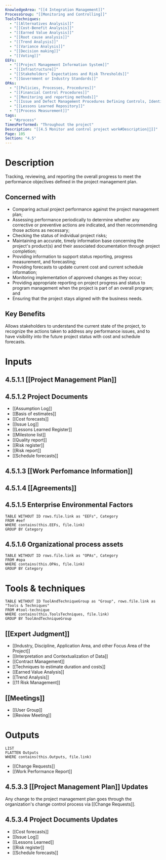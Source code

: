 ```yaml
---
KnowledgeArea: "[[4 Integration Management]]"
ProcessGroup: "[[Monitoring and Controlling]]"
ToolsTechniques:
  - "[[Alternatives Analysis]]"
  - "[[Cost-Benefit Analysis]]"
  - "[[Earned Value Analysis]]"
  - "[[Root cause analysis]]"
  - "[[Trend Analysis]]"
  - "[[Variance Analysis]]"
  - "[[Decision making]]"
  - "[[Voting]]"
EEFs:
  - "[[Project Management Information System]]"
  - "[[Infrastructure]]"
  - "[[Stakeholders’ Expectations and Risk Thresholds]]"
  - "[[Government or Industry Standards]]"
OPAs:
  - "[[Policies, Processes, Procedures]]"
  - "[[Financial Control Procedures]]"
  - "[[Monitoring and reporting methods]]"
  - "[[Issue and Defect Management Procedures Defining Controls, Identification, Resolution, Action Item Tracking]]"
  - "[[Lessons Learned Repository]]"
  - "[[Process Measurement]]"
tags:
  - "#process"
TimesPerformed: "Throughout the project"
Description: "[[4.5 Monitor and control project work#Description|📝]]"
Page: 105
Section: "4.5"
---
```

# Description
Tracking, reviewing, and reporting the overall progress to meet the performance objectives defined in the project management plan.
## Concerned with
- Comparing actual project performance against the project management plan;
- Assessing performance periodically to determine whether any corrective or preventive actions are indicated, and then recommending those actions as necessary;
- Checking the status of individual project risks;
- Maintaining an accurate, timely information base concerning the project's product(s) and their associated documentation through project completion;
- Providing information to support status reporting, progress measurement, and forecasting;
- Providing forecasts to update current cost and current schedule information;
- Monitoring implementation of approved changes as they occur;
- Providing appropriate reporting on project progress and status to program management when the project is part of an overall program; and
- Ensuring that the project stays aligned with the business needs.
## Key Benefits
Allows stakeholders to understand the current state of the project, to recognize the actions taken to address any performance issues, and to have visibility into the future project status with cost and schedule forecasts.
# Inputs
## 4.5.1.1 [[Project Management Plan]]
## 4.5.1.2 Project Documents
- [[Assumption Log]]
- [[Basis of estimates]]
- [[Cost forecasts]]
- [[Issue Log]]
- [[Lessons Learned Register]]
- [[Milestone list]]
- [[Quality report]]
- [[Risk register]]
- [[Risk report]]
- [[Schedule forecasts]]
## 4.5.1.3 [[Work Perfomance Information]]
## 4.5.1.4 [[Agreements]]
## 4.5.1.5 Enterprise Environmental Factors
```dataview
TABLE WITHOUT ID rows.file.link as "EEFs", Category
FROM #eef
WHERE contains(this.EEFs, file.link)
GROUP BY Category
```
## 4.5.1.6 Organizational process assets
```dataview
TABLE WITHOUT ID rows.file.link as "OPAs", Category
FROM #opa
WHERE contains(this.OPAs, file.link)
GROUP BY Category
```
# Tools & techniques
```dataview
TABLE WITHOUT ID ToolAndTechniqueGroup as "Group", rows.file.link as "Tools & Techniques"
FROM #tool-technique
WHERE contains(this.ToolsTechniques, file.link)
GROUP BY ToolAndTechniqueGroup
```
## [[Expert Judgment]]
- [[Industry, Discipline, Application Area, and other Focus Area of the Project]]
- [[Interpretation and Contextualization of Data]]
- [[Contract Management]]
- [[Techniques to estimate duration and costs]]
- [[Earned Value Analysis]]
- [[Trend Analysis]]
- [[11 Risk Management]]
## [[Meetings]]
- [[User Group]]
- [[Review Meeting]]
# Outputs
```dataview
LIST
FLATTEN Outputs
WHERE contains(this.Outputs, file.link)
```
- [[Change Requests]]
- [[Work Performance Report]]
## 4.5.3.3 [[Project Management Plan]] Updates
Any change to the project management plan goes through the organization's change control process via [[Change Requests]].
## 4.5.3.4 Project Documents Updates
- [[Cost forecasts]]
- [[Issue Log]]
- [[Lessons Learned]]
- [[Risk register]]
- [[Schedule forecasts]]